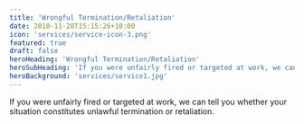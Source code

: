 ```yaml
---
title: 'Wrongful Termination/Retaliation'
date: 2018-11-28T15:15:26+10:00
icon: 'services/service-icon-3.png'
featured: true
draft: false
heroHeading: 'Wrongful Termination/Retaliation'
heroSubHeading: 'If you were unfairly fired or targeted at work, we can tell you whether your situation constitutes unlawful termination or retaliation.'
heroBackground: 'services/service1.jpg'
---
```


If you were unfairly fired or targeted at work, we can tell you whether your situation constitutes unlawful termination or retaliation.
